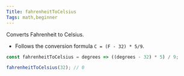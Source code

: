 ```yaml
---
Title: fahrenheitToCelsius
Tags: math,beginner
---
```


Converts Fahrenheit to Celsius.

- Follows the conversion formula `C = (F - 32) * 5/9`.

```js
const fahrenheitToCelsius = degrees => ((degrees - 32) * 5) / 9;
```

```js
fahrenheitToCelsius(32); // 0
```
